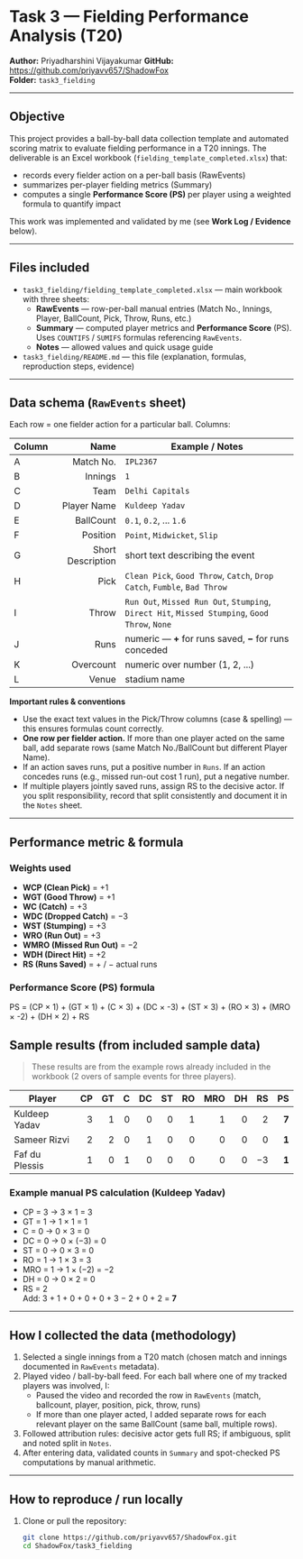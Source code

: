 # Task 3 — Fielding Performance Analysis (T20)

**Author:** Priyadharshini Vijayakumar 
**GitHub:** https://github.com/priyavv657/ShadowFox  
**Folder:** `task3_fielding`  

---

## Objective
This project provides a ball-by-ball data collection template and automated scoring matrix to evaluate fielding performance in a T20 innings. The deliverable is an Excel workbook (`fielding_template_completed.xlsx`) that:

- records every fielder action on a per-ball basis (RawEvents)
- summarizes per-player fielding metrics (Summary)
- computes a single **Performance Score (PS)** per player using a weighted formula to quantify impact

This work was implemented and validated by me (see **Work Log / Evidence** below).

---

## Files included
- `task3_fielding/fielding_template_completed.xlsx` — main workbook with three sheets:
  - **RawEvents** — row-per-ball manual entries (Match No., Innings, Player, BallCount, Pick, Throw, Runs, etc.)
  - **Summary** — computed player metrics and **Performance Score** (PS). Uses `COUNTIFS` / `SUMIFS` formulas referencing `RawEvents`.
  - **Notes** — allowed values and quick usage guide
- `task3_fielding/README.md` — this file (explanation, formulas, reproduction steps, evidence)

---

## Data schema (`RawEvents` sheet)
Each row = one fielder action for a particular ball. Columns:

| Column | Name | Example / Notes |
|---|---:|---|
| A | Match No. | `IPL2367` |
| B | Innings | `1` |
| C | Team | `Delhi Capitals` |
| D | Player Name | `Kuldeep Yadav` |
| E | BallCount | `0.1`, `0.2`, ... `1.6` |
| F | Position | `Point`, `Midwicket`, `Slip` |
| G | Short Description | short text describing the event |
| H | Pick | `Clean Pick`, `Good Throw`, `Catch`, `Drop Catch`, `Fumble`, `Bad Throw` |
| I | Throw | `Run Out`, `Missed Run Out`, `Stumping`, `Direct Hit`, `Missed Stumping`, `Good Throw`, `None` |
| J | Runs | numeric — **+** for runs saved, **−** for runs conceded |
| K | Overcount | numeric over number (1, 2, ...) |
| L | Venue | stadium name |

**Important rules & conventions**
- Use the exact text values in the Pick/Throw columns (case & spelling) — this ensures formulas count correctly.
- **One row per fielder action.** If more than one player acted on the same ball, add separate rows (same Match No./BallCount but different Player Name).
- If an action saves runs, put a positive number in `Runs`. If an action concedes runs (e.g., missed run-out cost 1 run), put a negative number.
- If multiple players jointly saved runs, assign RS to the decisive actor. If you split responsibility, record that split consistently and document it in the `Notes` sheet.

---

## Performance metric & formula

### Weights used
- **WCP (Clean Pick)** = +1  
- **WGT (Good Throw)** = +1  
- **WC (Catch)** = +3  
- **WDC (Dropped Catch)** = −3  
- **WST (Stumping)** = +3  
- **WRO (Run Out)** = +3  
- **WMRO (Missed Run Out)** = −2  
- **WDH (Direct Hit)** = +2  
- **RS (Runs Saved)** = + / − actual runs

### Performance Score (PS) formula
PS = (CP × 1) + (GT × 1) + (C × 3) + (DC × -3) + (ST × 3) + (RO × 3) + (MRO × -2) + (DH × 2) + RS
## Sample results (from included sample data)
> These results are from the example rows already included in the workbook (2 overs of sample events for three players).

| Player | CP | GT | C | DC | ST | RO | MRO | DH | RS | PS |
|---|---:|---:|---:|---:|---:|---:|---:|---:|---:|---:|
| Kuldeep Yadav | 3 | 1 | 0 | 0 | 0 | 1 | 1 | 0 | 2 | **7** |
| Sameer Rizvi | 2 | 2 | 0 | 1 | 0 | 0 | 0 | 0 | 0 | **1** |
| Faf du Plessis | 1 | 0 | 1 | 0 | 0 | 0 | 0 | 0 | −3 | **1** |

### Example manual PS calculation (Kuldeep Yadav)
- CP = 3 → 3 × 1 = 3  
- GT = 1 → 1 × 1 = 1  
- C = 0 → 0 × 3 = 0  
- DC = 0 → 0 × (−3) = 0  
- ST = 0 → 0 × 3 = 0  
- RO = 1 → 1 × 3 = 3  
- MRO = 1 → 1 × (−2) = −2  
- DH = 0 → 0 × 2 = 0  
- RS = 2  
Add: 3 + 1 + 0 + 0 + 0 + 3 − 2 + 0 + 2 = **7**

---

## How I collected the data (methodology)
1. Selected a single innings from a T20 match (chosen match and innings documented in `RawEvents` metadata).  
2. Played video / ball-by-ball feed. For each ball where one of my tracked players was involved, I:
   - Paused the video and recorded the row in `RawEvents` (match, ballcount, player, position, pick, throw, runs)
   - If more than one player acted, I added separate rows for each relevant player on the same BallCount (same ball, multiple rows).  
3. Followed attribution rules: decisive actor gets full RS; if ambiguous, split and noted split in `Notes`.
4. After entering data, validated counts in `Summary` and spot-checked PS computations by manual arithmetic.

---

## How to reproduce / run locally
1. Clone or pull the repository:
   ```bash
   git clone https://github.com/priyavv657/ShadowFox.git
   cd ShadowFox/task3_fielding
